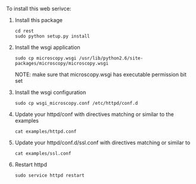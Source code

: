 To install this web serivce:

1. Install this package

   ```
   cd rest
   sudo python setup.py install
   ```

2. Install the wsgi application

   ```
   sudo cp microscopy.wsgi /usr/lib/python2.6/site-packages/microscopy/microscopy.wsgi
   ```

   NOTE: make sure that microscopy.wsgi has executable permission bit set

3. Install the wsgi configuration

   ```
   sudo cp wsgi_microscopy.conf /etc/httpd/conf.d
   ```

4. Update your httpd/conf with directives matching or similar to the examples

   ```
   cat examples/httpd.conf
   ```

5. Update your httpd/conf.d/ssl.conf with directives matching or similar to

   ```
   cat examples/ssl.conf
   ```

6. Restart httpd

   ```
   sudo service httpd restart
   ```

